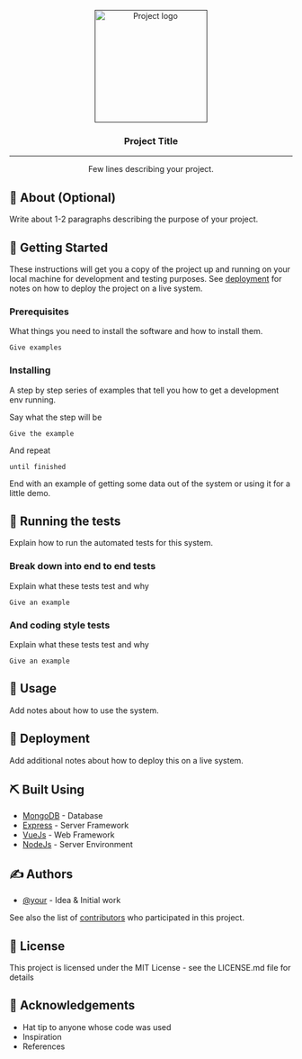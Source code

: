 <p align="center">
  <a href="" rel="noopener">
 <img width=200px height=200px src="https://i.imgur.com/6wj0hh6.jpg" alt="Project logo"></a>
</p>

<h3 align="center">Project Title</h3>

---

<p align="center"> Few lines describing your project.
    <br> 
</p>

## 🧐 About (Optional)

Write about 1-2 paragraphs describing the purpose of your project.

## 🏁 Getting Started

These instructions will get you a copy of the project up and running on your local machine for development and testing purposes. See [deployment](#-deployment) for notes on how to deploy the project on a live system.

### Prerequisites

What things you need to install the software and how to install them.

```
Give examples
```

### Installing

A step by step series of examples that tell you how to get a development env running.

Say what the step will be

```
Give the example
```

And repeat

```
until finished
```

End with an example of getting some data out of the system or using it for a little demo.

## 🔧 Running the tests

Explain how to run the automated tests for this system.

### Break down into end to end tests

Explain what these tests test and why

```
Give an example
```

### And coding style tests

Explain what these tests test and why

```
Give an example
```

## 🎈 Usage

Add notes about how to use the system.

## 🚀 Deployment

Add additional notes about how to deploy this on a live system.

## ⛏️ Built Using

- [MongoDB](https://www.mongodb.com/) - Database
- [Express](https://expressjs.com/) - Server Framework
- [VueJs](https://vuejs.org/) - Web Framework
- [NodeJs](https://nodejs.org/en/) - Server Environment

## ✍️ Authors

- [@your](https://github.com/your) - Idea & Initial work

See also the list of [contributors](https://github.com/your/project/contributors) who participated in this project.

## 📝 License

This project is licensed under the MIT License - see the LICENSE.md file for details

## 🎉 Acknowledgements

- Hat tip to anyone whose code was used
- Inspiration
- References
